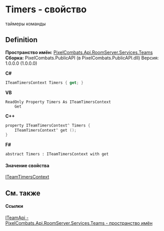 # Timers - свойство


таймеры команды



## Definition
**Пространство имён:** <a href="7587643b-f6ff-4512-becd-cc6af1ddbef0">PixelCombats.Api.RoomServer.Services.Teams</a>  
**Сборка:** PixelCombats.PublicAPI (в PixelCombats.PublicAPI.dll) Версия: 1.0.0.0 (1.0.0.0)

**C#**
``` C#
ITeamTimersContext Timers { get; }
```
**VB**
``` VB
ReadOnly Property Timers As ITeamTimersContext
	Get
```
**C++**
``` C++
property ITeamTimersContext^ Timers {
	ITeamTimersContext^ get ();
}
```
**F#**
``` F#
abstract Timers : ITeamTimersContext with get
```



#### Значение свойства
<a href="625024b7-6b57-1374-56cb-f08cc0d2a845">ITeamTimersContext</a>

## См. также


#### Ссылки
<a href="a3487b23-3eb6-2d7d-d40d-3390ab0d53dc">ITeamApi - </a>  
<a href="7587643b-f6ff-4512-becd-cc6af1ddbef0">PixelCombats.Api.RoomServer.Services.Teams - пространство имён</a>  
